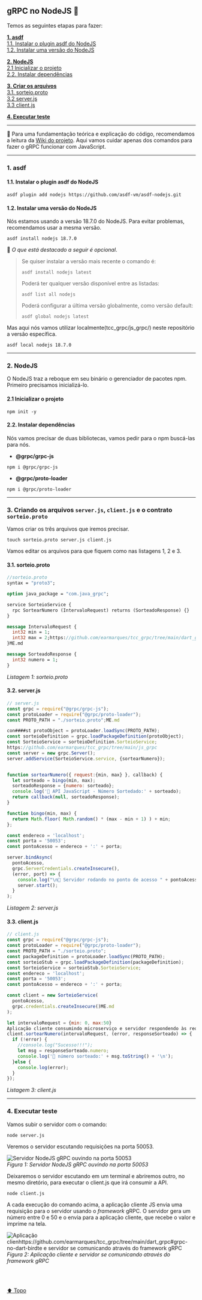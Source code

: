 ## gRPC no NodeJS :green_apple:

Temos as seguintes etapas para fazer:


**[1. asdf](./README.md#1-asdf)**<br>
[1.1. Instalar o plugin asdf do NodeJS](#11-instalar-o-plugin-asdf-do-nodejs)<br>
[1.2. Instalar uma versão do NodeJS](#12-instalar-uma-vers%C3%A3o-do-nodejs)<br>

**[2. NodeJS](./README.md#2-nodejs)**<br>
[2.1 Inicializar o projeto](#21-inicializar-o-projeto)<br>
[2.2. Instalar dependências](#22-instalar-depend%C3%AAncias)<br>

**[3. Criar os arquivos](./README.md#3-criando-os-arquivos-serverjs-clientjs-e-o-contrato-sorteioproto)**<br>
[3.1. sorteio.proto](#31-sorteioproto)<br>
[3.2 server.js](#32-serverjs)<br>
[3.3 client.js](#33-clientjs)<br>

**[4. Executar teste](./README.md#4-executar-teste)**

---

📌 Para uma fundamentação teórica e explicação do código, recomendamos a leitura da [Wiki do projeto](https://github.com/earmarques/tcc_grpc/wiki). Aqui vamos cuidar apenas dos comandos para fazer o gRPC funcionar com JavaScript.

---

### 1. asdf

#### 1.1. Instalar o plugin asdf do NodeJS

```
asdf plugin add nodejs https://github.com/asdf-vm/asdf-nodejs.git
```

#### 1.2. Instalar uma versão do NodeJS

Nós estamos usando a versão 18.7.0 do NodeJS. Para evitar problemas, recomendamos usar a mesma versão. 

```
asdf install nodejs 18.7.0
```
📌 _O que está destacado a seguir é opcional_.
> Se quiser instalar a versão mais recente o comando é:
> ```
> asdf install nodejs latest
> ```
> Poderá ter qualquer versão disponível entre as listadas:
> ```
> asdf list all nodejs
> ```
> Poderá configurar a última versão globalmente, como versão default:
> ```
> asdf global nodejs latest
> ```

Mas aqui nós vamos utilizar localmente(tcc_grpc/js_grpc/) neste repositório a versão específica.
```
asdf local nodejs 18.7.0
```
---

### 2. NodeJS

O NodeJS traz a reboque em seu binário o gerenciador de pacotes npm. Primeiro precisamos inicializá-lo.

#### 2.1 Inicializar o projeto

```
npm init -y
```

#### 2.2. Instalar dependências

Nós vamos precisar de duas bibliotecas, vamos pedir para o npm buscá-las para nós.

- **@grpc/grpc-js**
```
npm i @grpc/grpc-js
```
- **@grpc/proto-loader**
```https://github.com/earmarques/tcc_grpc/tree/main/dart_grpc#grpc-no-dart-bird
npm i @grpc/proto-loader
```

---

### 3. Criando os arquivos `server.js`, `client.js` e o contrato `sorteio.proto`

Vamos criar os três arquivos que iremos precisar.

```
touch sorteio.proto server.js client.js
```
Vamos editar os arquivos para que fiquem como nas listagens 1, 2 e 3.

#### 3.1. sorteio.proto
 
```proto
//sorteio.proto
syntax = "proto3";

option java_package = "com.java_grpc";

service SorteioService {
  rpc SortearNumero (IntervaloRequest) returns (SorteadoResponse) {}
}

message IntervaloRequest {
  int32 min = 1;
  int32 max = 2;https://github.com/earmarques/tcc_grpc/tree/main/dart_grpc#grpc-no-dart-bird
}ME.md

message SorteadoResponse {
  int32 numero = 1;
}

```
_Listagem 1: sorteio.proto_

#### 3.2. server.js

```js
// server.js
const grpc = require("@grpc/grpc-js");
const protoLoader = require("@grpc/proto-loader");
const PROTO_PATH = "./sorteio.proto";ME.md

con####st protoObject = protoLoader.loadSync(PROTO_PATH);
const sorteioDefinition = grpc.loadPackageDefinition(protoObject);
const SorteioService = sorteioDefinition.SorteioService;
https://github.com/earmarques/tcc_grpc/tree/main/js_grpc
const server = new grpc.Server();
server.addService(SorteioService.service, {sortearNumero});


function sortearNumero({ request:{min, max} }, callback) {
  let sorteado = bingo(min, max);
  sorteadoResponse = {numero: sorteado};
  console.log('🍏 API JavaScript - Número Sortedado:' + sorteado);
  return callback(null, sorteadoResponse);
}

function bingo(min, max) {
  return Math.floor( Math.random() * (max - min + 1) ) + min;
};

const endereco = 'localhost';
const porta = '50053';
const pontoAcesso = endereco + ':' + porta;

server.bindAsync(
  pontoAcesso,
  grpc.ServerCredentials.createInsecure(),
  (error, port) => {
    console.log("\n🍏 Servidor rodando no ponto de acesso " + pontoAcesso);
    server.start();
  }
);
```
_Listagem 2: server.js_


#### 3.3. client.js
```js
// client.js
const grpc = require("@grpc/grpc-js");
const protoLoader = require("@grpc/proto-loader");
const PROTO_PATH = "./sorteio.proto";
const packageDefinition = protoLoader.loadSync(PROTO_PATH);
const sorteioStub = grpc.loadPackageDefinition(packageDefinition);
const SorteioService = sorteioStub.SorteioService;
const endereco = 'localhost';
const porta = '50053';
const pontoAcesso = endereco + ':' + porta;

const client = new SorteioService(
  pontoAcesso,
  grpc.credentials.createInsecure()ME.md
);

let intervaloRequest = {min: 0, max:50}
Aplicação cliente consumindo microserviço e servidor respondendo às requisições com gRPC
client.sortearNumero(intervaloRequest, (error, responseSorteado) => {  
  if (!error) {
    //console.log("Sucesso!!!");
    let msg = responseSorteado.numero;
    console.log('🍏 número sorteado:' + msg.toString() + '\n');
  }else {
    console.log(error);
  }
});
```
_Listagem 3: client.js_

---

### 4. Executar teste

Vamos subir o servidor com o comando:
```
node server.js
```
Veremos o servidor escutando requisições na porta 50053.

![Servidor NodeJS gRPC ouvindo na porta 50053](images/node_serving.png "Servidor NodeJS gRPC ouvindo na porta 50053")<br>
_Figura 1: Servidor NodeJS gRPC ouvindo na porta 50053_

Deixaremos o servidor escutando em um terminal e abriremos outro, no mesmo diretório, para executar o client.js que irá consumir a API.

```
node client.js
```

A cada execução do comando acima, a aplicação cliente JS envia uma requisição para o servidor usando o _framework_ gRPC. O servidor gera um número entre 0 e 50 e o envia para a aplicação cliente, que recebe o valor e imprime na tela.  

![Aplicação clienhttps://github.com/earmarques/tcc_grpc/tree/main/dart_grpc#grpc-no-dart-birdte e servidor se comunicando através do framework gRPC](images/js_grpc_test.png "Aplicação cliente e servidor se comunicando através do framework gRPC")<br>
_Figura 2: Aplicação cliente e servidor se comunicando através do framework gRPC_

<br><br>

[:arrow_up: Topo](#grpc-no-nodejs-green_apple)

<br><br>
